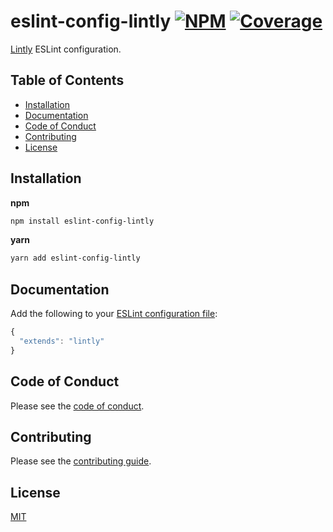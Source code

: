 # eslint-config-lintly [![NPM][npm-img]][npm-url] [![Coverage][cov-img]][cov-url]

[Lintly](https://github.com/dogma-io/lintly) ESLint configuration.

## Table of Contents

*   [Installation](#installation)
*   [Documentation](#documentation)
*   [Code of Conduct](#code-of-conduct)
*   [Contributing](#contributing)
*   [License](#license)

## Installation

**npm**

```bash
npm install eslint-config-lintly
```

**yarn**

```bash
yarn add eslint-config-lintly
```

## Documentation

Add the following to your [ESLint configuration file](https://eslint.org/docs/user-guide/configuring):

```js
{
  "extends": "lintly"
}
```

## Code of Conduct

Please see the [code of conduct](CODE_OF_CONDUCT.md).

## Contributing

Please see the [contributing guide](CONTRIBUTING.md).

## License

[MIT](LICENSE.md)

[cov-img]: https://img.shields.io/codecov/c/github/dogma-io/eslint-config-lintly.svg "Code Coverage"
[cov-url]: https://codecov.io/gh/dogma-io/eslint-config-lintly

[npm-img]: https://img.shields.io/npm/v/eslint-config-lintly.svg "NPM Version"
[npm-url]: https://www.npmjs.com/package/eslint-config-lintly
